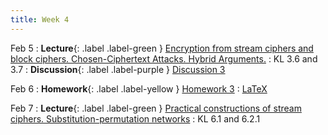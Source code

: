 ```yaml
---
title: Week 4
---
```


Feb 5
: **Lecture**{: .label .label-green } [Encryption from stream ciphers and block ciphers. Chosen-Ciphertext Attacks. Hybrid Arguments.](/assets/lecture_slides/lec6.pdf)
    : KL 3.6 and 3.7
: **Discussion**{: .label .label-purple } [Discussion 3](/assets/discussion/disc3.pdf)

Feb 6
: **Homework**{: .label .label-yellow } [Homework 3](/assets/homework/hw3.pdf)
    : [LaTeX](/assets/homework/hw3.tex)

Feb 7
: **Lecture**{: .label .label-green } [Practical constructions of stream ciphers. Substitution-permutation networks](/assets/lecture_slides/lec7.pdf)
    : KL 6.1 and 6.2.1
